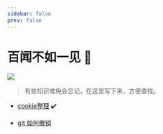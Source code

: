 ```yaml
---
sidebar: false
prev: false
---
```



# 百闻不如一见   :memo:


<img src="https://s2.ax1x.com/2019/10/21/KltzbF.md.jpg" />  

> 有些知识难免会忘记，在这里写下来，方便查找。

* [cookie整理](/memo/cookie.md)   :heavy_check_mark:

* [git 如何撤销](/memo/git.md)   
